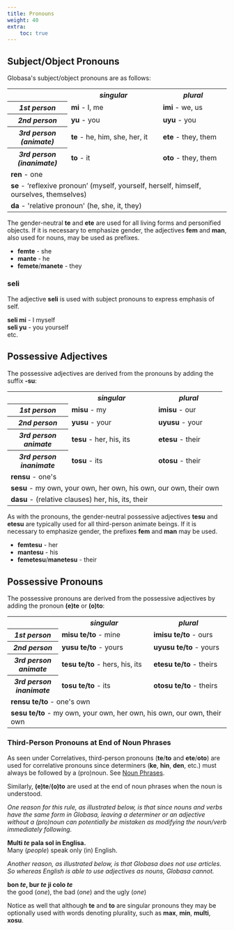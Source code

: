 ```yaml
---
title: Pronouns
weight: 40
extra:
    toc: true
---
```


## Subject/Object Pronouns

Globasa's subject/object pronouns are as follows:

<table style="width:100%">
  <tbody><tr>
    <td></td>
    <th><b><i>singular</i></b></th>
    <th><b><i>plural</i></b></th>
  </tr>
  <tr>
    <th><b><i>1st person</i></b></th>
    <td><b>mi</b> - I, me</td>
    <td><b>imi</b> - we, us</td>
  </tr>
  <tr>
    <th><b><i>2nd person</i></b></th>
    <td><b>yu</b> - you</td>
    <td><b>uyu</b> - you</td>
  </tr>
  <tr>
  <th><b><i>3rd person<br>(animate)</i></b></th>
    <td><b>te</b> - he, him, she, her, it</td>
    <td><b>ete</b> - they, them</td>
  </tr>
  <tr>
  <th><b><i>3rd person<br>(inanimate)</i></b></th>
    <td><b>to</b> - it</td>
    <td><b>oto</b> - they, them</td>
  </tr>
  <tr>
  </tr>
  <tr>
  <td colspan="3"><b>ren</b> - one</td>
  </tr>
  <tr>
  <td colspan="3"><b>se</b> - ‘reflexive pronoun’ (myself, yourself, herself, himself, ourselves, themselves)
</td>
  </tr>
  <tr>
  <td colspan="3"><b>da</b> - 'relative pronoun' (he, she, it, they)</td>
  </tr>
</tbody></table>

The gender-neutral **te** and **ete** are used for all living forms and personified objects. If it is necessary to emphasize gender, the adjectives **fem** and **man**, also used for nouns, may be used as prefixes.

* **femte** - she
* **mante** - he
* **femete**/**manete** - they

### seli

The adjective **seli** is used with subject pronouns to express emphasis of self.

**seli mi** - I myself  
**seli yu** - you yourself  
etc.

## Possessive Adjectives <a id="suyali_sifalexi"></a>

The possessive adjectives are derived from the pronouns by adding the suffix **-su**:

<table style="width:100%">
  <tbody><tr>
    <td></td>
    <th><b><i>singular</i></b></th>
    <th><b><i>plural</i></b></th>
  </tr>
  <tr>
    <th><b><i>1st person</i></b></th>
    <td><b>misu</b> - my</td>
    <td><b>imisu</b> - our</td>
  </tr>
  <tr>
    <th><b><i>2nd person</i></b></th>
    <td><b>yusu</b> - your</td>
    <td><b>uyusu</b> - your</td>
  </tr>
  <tr>
  <th><b><i>3rd person<br>animate</i></b></th>
    <td><b>tesu</b> - her, his, its</td>
    <td><b>etesu</b> - their</td>
  </tr>
  <tr>
  <th><b><i>3rd person<br>inanimate</i></b></th>
    <td><b>tosu</b> - its</td>
    <td><b>otosu</b> - their</td>
  </tr>
  <tr>
  </tr>
  <tr>
  <td colspan="3"><b>rensu</b> - one's</td>
  </tr>
  <tr>
  <td colspan="3"><b>sesu</b> - my own, your own, her own, his own, our own, their own
</td>
  </tr>
      <tr>
  <td colspan="3"><b>dasu</b> - (relative clauses) her, his, its, their
</td>
  </tr>
</tbody></table>

As with the pronouns, the gender-neutral possessive adjectives **tesu** and **etesu** are typically used for all third-person animate beings. If it is necessary to emphasize gender, the prefixes **fem** and **man** may be used.

* **femtesu** - her
* **mantesu** - his
* **femetesu**/**manetesu** - their

## Possessive Pronouns

The possessive pronouns are derived from the possessive adjectives by adding the pronoun **(e)te** or **(o)to**:

<table style="width:100%">
  <tbody><tr>
    <td></td>
    <th><b><i>singular</i></b></th>
    <th><b><i>plural</i></b></th>
  </tr>
  <tr>
    <th><b><i>1st person</i></b></th>
    <td><b>misu te/to</b> - mine</td>
    <td><b>imisu te/to</b> - ours</td>
  </tr>
  <tr>
    <th><b><i>2nd person</i></b></th>
    <td><b>yusu te/to</b> - yours</td>
    <td><b>uyusu te/to</b> - yours</td>
  </tr>
  <tr>
  <th><b><i>3rd person<br>animate</i></b></th>
    <td><b>tesu te/to</b> - hers, his, its</td>
    <td><b>etesu te/to</b> - theirs</td>
  </tr>
  <tr>
  <th><b><i>3rd person<br>inanimate</i></b></th>
    <td><b>tosu te/to</b> - its</td>
    <td><b>otosu te/to</b> - theirs</td>
  </tr>
  <tr>
  </tr>
  <tr>
  <td colspan="3"><b>rensu te/to</b> - one's own</td>
  </tr>
  <tr>
  <td colspan="3"><b>sesu te/to</b> - my own, your own, her own, his own, our own, their own
</td>
  </tr>
</tbody></table>

### Third-Person Pronouns at End of Noun Phrases

As seen under Correlatives, third-person pronouns (**te**/**to** and **ete**/**oto**) are used for correlative pronouns since determiners (**ke**, **hin**, **den**, etc.) must always be followed by a (pro)noun.  See [Noun Phrases](/gramati/jumlemonli-estrutur#pronamelexi_in_namelexili_jumlemon).

Similarly, **(e)te**/**(o)to** are used at the end of noun phrases when the noun is understood. 

_One reason for this rule, as illustrated below, is that since nouns and verbs have the same form in Globasa, leaving a determiner or an adjective without a (pro)noun can potentially be mistaken as modifying the noun/verb immediately following._

**Multi _te_ pala sol in Englisa.**  
Many (_people_) speak only (in) English.

_Another reason, as illustrated below, is that Globasa does not use articles. So whereas English is able to use adjectives as nouns, Globasa cannot._

**bon _te_, bur _te_ ji colo _te_**  
the good (_one_), the bad (_one_) and the ugly (_one_)

Notice as well that although **te** and **to** are singular pronouns they may be optionally used with words denoting plurality, such as **max**, **min**, **multi**, **xosu**.  
